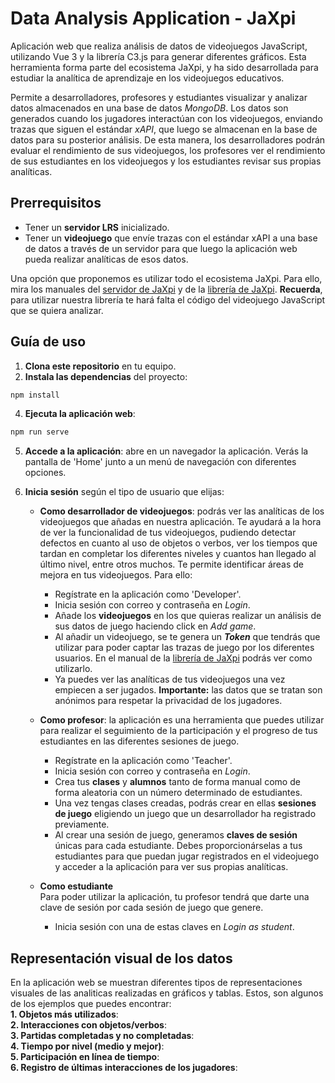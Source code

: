 # Data Analysis Application - JaXpi
Aplicación web que realiza análisis de datos de videojuegos JavaScript, utilizando Vue 3 y la librería C3.js para generar diferentes gráficos. Esta herramienta forma parte del ecosistema JaXpi, y ha sido desarrollada para estudiar la analítica de aprendizaje en los videojuegos educativos.

Permite a desarrolladores, profesores y estudiantes visualizar y analizar datos almacenados en una base de datos *MongoDB*. Los datos son generados cuando los jugadores interactúan con los videojuegos, enviando trazas que siguen el estándar *xAPI*, que luego se almacenan en la base de datos para su posterior análisis. De esta manera, los desarrolladores podrán evaluar el rendimiento de sus videojuegos, los profesores ver el rendimiento de sus estudiantes en los videojuegos y los estudiantes revisar sus propias analíticas.

## Prerrequisitos
- Tener un **servidor LRS** inicializado.  
- Tener un **videojuego** que envíe trazas con el estándar xAPI a una base de datos a través de un servidor para que luego la aplicación web pueda realizar analíticas de esos datos.

Una opción que proponemos es utilizar todo el ecosistema JaXpi. Para ello, mira los manuales del [servidor de JaXpi](https://github.com/UCM-FDI-JaXpi/server) y de la [librería de JaXpi](https://github.com/UCM-FDI-JaXpi/lib).
**Recuerda**, para utilizar nuestra librería te hará falta el código del videojuego JavaScript que se quiera analizar.

## Guía de uso 
1. **Clona este repositorio** en tu equipo.
2. **Instala las dependencias** del proyecto:
````bash
npm install
````

4. **Ejecuta la aplicación web**:
````bash
npm run serve
````

5. **Accede a la aplicación**: abre en un navegador la aplicación. Verás la pantalla de 'Home' junto a un menú de navegación con diferentes opciones.

6. **Inicia sesión** según el tipo de usuario que elijas:

    - **Como desarrollador de videojuegos**: podrás ver las analíticas de los videojuegos que añadas en nuestra aplicación. Te ayudará a la hora de ver la funcionalidad de tus videojuegos, pudiendo detectar defectos en cuanto al uso de objetos o verbos, ver los tiempos que tardan en completar los diferentes niveles y cuantos han llegado al último nivel, entre otros muchos. Te permite identificar áreas de mejora en tus videojuegos. Para ello:
      - Regístrate en la aplicación como 'Developer'.
      - Inicia sesión con correo y contraseña en *Login*.
      - Añade los **videojuegos** en los que quieras realizar un análisis de sus datos de juego haciendo click en *Add game*.
      - Al añadir un videojuego, se te genera un ***Token*** que tendrás que utilizar para poder captar las trazas de juego por los diferentes usuarios. En el manual de la [librería de JaXpi](https://github.com/UCM-FDI-JaXpi/lib) podrás ver como utilizarlo.
      - Ya puedes ver las analíticas de tus videojuegos una vez empiecen a ser jugados.
        **Importante:** las datos que se tratan son anónimos para respetar la privacidad de los jugadores.
      
    - **Como profesor**: la aplicación es una herramienta que puedes utilizar para realizar el seguimiento de la participación y el progreso de tus estudiantes en las diferentes sesiones de juego.
      - Regístrate en la aplicación como 'Teacher'.
      - Inicia sesión con correo y contraseña en *Login*.
      - Crea tus **clases** y **alumnos** tanto de forma manual como de forma aleatoria con un número determinado de estudiantes.
      - Una vez tengas clases creadas, podrás crear en ellas **sesiones de juego** eligiendo un juego que un desarrollador ha registrado previamente.
      - Al crear una sesión de juego, generamos **claves de sesión** únicas para cada estudiante. Debes proporcionárselas a tus estudiantes para que puedan jugar registrados en el videojuego y acceder a la aplicación para ver sus propias analíticas.
    
    - **Como estudiante**  
      Para poder utilizar la aplicación, tu profesor tendrá que darte una clave de sesión por cada         sesión de juego que genere.
      - Inicia sesión con una de estas claves en *Login as student*.

## Representación visual de los datos
En la aplicación web se muestran diferentes tipos de representaciones visuales de las analiticas realizadas en gráficos y tablas. Estos, son algunos de los ejemplos que puedes encontrar:  
**1. Objetos más utilizados**:  
**2. Interacciones con objetos/verbos**:  
**3. Partidas completadas y no completadas**:  
**4. Tiempo por nivel (medio y mejor)**:  
**5. Participación en línea de tiempo**:  
**6. Registro de últimas interacciones de los jugadores**:  
